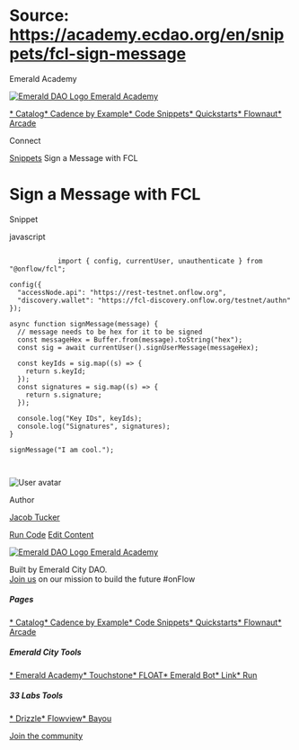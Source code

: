 # Source: https://academy.ecdao.org/en/snippets/fcl-sign-message

Emerald Academy





[![Emerald DAO Logo](/ea-logo.png)
Emerald Academy](/en/)


[* Catalog](/en/catalog)[* Cadence by Example](/en/cadence-by-example)[* Code Snippets](/en/snippets)[* Quickstarts](/en/quickstarts)[* Flownaut](https://flownaut.ecdao.org)[* Arcade](https://arcade.ecdao.org)

Connect



[Snippets](/en/snippets)
Sign a Message with FCL

# Sign a Message with FCL

Snippet

javascript

```
		
			import { config, currentUser, unauthenticate } from "@onflow/fcl";

config({
  "accessNode.api": "https://rest-testnet.onflow.org",
  "discovery.wallet": "https://fcl-discovery.onflow.org/testnet/authn"
});

async function signMessage(message) {
  // message needs to be hex for it to be signed
  const messageHex = Buffer.from(message).toString("hex");
  const sig = await currentUser().signUserMessage(messageHex);

  const keyIds = sig.map((s) => {
    return s.keyId;
  });
  const signatures = sig.map((s) => {
    return s.signature;
  });

  console.log("Key IDs", keyIds);
  console.log("Signatures", signatures);
}

signMessage("I am cool.");
		 
	
```

![User avatar](/avatars/jacob.jpeg)

Author

[Jacob Tucker](https://twitter.com/jacobmtucker)

[Run Code](https://codesandbox.io/s/fcl-sign-message-tcvhjy?file=/src/index.js)
[Edit Content](https://github.com/emerald-dao/emerald-academy-v2/tree/main/src/lib/content/snippets/fcl-sign-message/readme.md)



[![Emerald DAO Logo](/ea-logo.png)
Emerald Academy](/en/)

Built by Emerald City DAO.  
[Join us](https://discord.gg/emerald-city-906264258189332541) on our mission to build the future #onFlow

##### Pages

[* Catalog](/en/catalog)[* Cadence by Example](/en/cadence-by-example)[* Code Snippets](/en/snippets)[* Quickstarts](/en/quickstarts)[* Flownaut](https://flownaut.ecdao.org)[* Arcade](https://arcade.ecdao.org)


##### Emerald City Tools

[* Emerald Academy](https://academy.ecdao.org/)[* Touchstone](https://touchstone.city/)[* FLOAT](https://floats.city/)[* Emerald Bot](https://bot.ecdao.org/)[* Link](https://link.ecdao.org/)[* Run](https://run.ecdao.org/)


##### 33 Labs Tools

[* Drizzle](https://drizzle33.app/)[* Flowview](https://flowview.app/)[* Bayou](https://bayou33.app/)

[Join the community](https://discord.gg/emerald-city-906264258189332541)